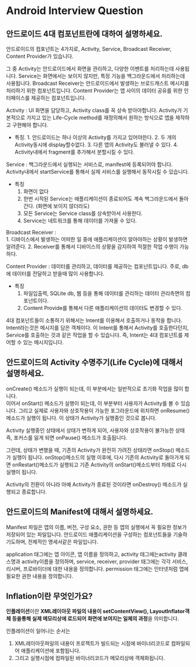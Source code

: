 # Android Interview Question

## 안드로이드 4대 컴포넌트란에 대하여 설명하세요.
안드로이드의 컴포넌트는 4가지로, Activity, Service, Broadcast Receiver, Content Provider가 있습니다.

그 중 Activity는 안드로이드에서 화면을 관리하고, 다양한 이벤트를 처리하는데 사용됩니다.
Service는 화면에서는 보이지 않지만, 특정 기능을 백그라운드에서 처리하는데 사용됩니다.
Broadcast Receiver는 안드로이드에서 발생하는 브로드캐스트 메시지를 처리하기 위한 컴포넌트입니다.
Content Provider는 앱 사이의 데이터 공유를 위한 인터페이스를 제공하는 컴포넌트입니다.

Activity : UI 화면을 담당하고, Activity class를 꼭 상속 받아야합니다.  Activity가 기본적으로 가지고 있는 Life-Cycle method를 재정의해서 원하는 방식으로 앱을 제작하고 구현해야 합니다.
- 특징.
		1. 안드로이드는 하나 이상의 Activity를 가지고 있어야한다.
		2. 두 개의 Activity동시에 display할수없다.
		3. 다른 앱의 Activity도 불러낼 수 있다.
		4. Activity내에서 fragment를 추가해서 분할시킬 수 있다.

Service : 백그라운드에서 실행되는 서비스로,  manifest에 등록되어야 합니다. Activity내에서 startService를 통해서 실제 서비스를 실행해서 동작시킬 수 있습니다.
- 특징
	1. 화면이 없다
	2. 한번 시작된 Service는 애플리케이션이 종료되어도 계속 백그라운드에서 돌아간다. (화면에 보이지 않더라도)
	3. 모든 Service는 Service class를 상속받아서 사용한다.
	4. Service는 네트워크를 통해 데이터를 가져올 수 있다.

Broadcast Receiver :  
	1. 디바이스에서 발생하는 어떠한 일 중에 애플리케이션이 알아야하는 상황이 발생하면 알려준다.
	2. Receiver를 통해서 디바이스의 상황을 감지하여 적절한 작업 수행이 가능하다.

Content Provider : 데이터를 관리하고, 데이터를 제공하는 컴포넌트입니다. 주로, db에 데이터를 전달하고 받을때 많이 사용합니다.
- 특징 
	1. 파일입출력, SQLite db, 웹 등을 통해 데이터를 관리하는 데이터 관리측면의 컴포넌트이다.
	2. Content Provide를 통해서 다른 애플리케이션의 데이터도 변경할 수 있다.

4대 컴포넌트들이 소통하기 위해서는 Intent를 이용해서 호출하거나 동작을 합니다. Intent라는것은 메시지를 담은 객체이다.
이 Intent를 통해서 Activity를 호출한다던지, Service를 호출하는 것과 같은 작업을 할 수 있습니다. 
즉, Intent는 4대 컴포넌트를 제어할 수 있는 메시지입니다.

## 안드로이드의 Activity 수명주기(Life Cycle)에 대해서 설명하세요.
onCreate() 메소드가 실행이 되는데, 이 부분에서는 일반적으로 초기화 작업을 많이 합니다.<br>
이어서 onStart() 메소드가 실행이 되는데, 이 부분부터 사용자가 Activity를 볼 수 있습니다.  그리고 실제로 사용자와 상호작용이 가능한 포그라운드에 위치하면 onResume() 메소드가 실행이 됩니다.
이 상태가 Activity가 실행중인 것으로 봅니다.

Activity 실행중인 상태에서 상태가 변하게 되어, 사용자와 상호작용이 불가능한 상태 즉, 포커스를 잃게 되면 onPause() 메소드가 호출됩니다. 

그런데, 상태가 변했을 때, 기존의 Activity가 완전히 가려진 상태라면 onStop() 메소드가 실행이 됩니다.
onStop()메소드의 실행 이후에, 다시 기존의 Activity로 돌아가게 되면 onRestart()메소드가 실행되고 기존 Activity의 onStart()메소드부터 차례로 다시 실행이 됩니다.

Activity의 전환이 아니라 아예 Activity가 종료된 것이라면 onDestroy() 메소드가 실행되고 종료합니다.

## 안드로이드의 Manifest에 대해서 설명하세요.

Manifest 파일은 앱의 이름, 버전, 구성 요소, 권한 등 앱의 실행에서 꼭 필요한 정보가 저장되어 있는 파일입니다.
안드로이드 애플리케이션을 구성하는 컴포넌트들을 기술하기도하며, 전체적인 명세서같은 파일입니다.

application 태그에는 앱 아이콘, 앱 이름을 정의하고,
activity 태그에는activity 클래스명과 activity이름을 정의하며,
service, receiver, provider 태그에는 각각 서비스,  리시버, 프로바이더에 대한 내용을 정의합니다.
permission 태그에는 인터넷처럼 앱에 필요한 권한 내용을 정의합니다.

## Inflation이란 무엇인가요?
**인플레이션**이란 **XML레이아웃 파일의 내용이 setContentView(), LayoutInflator객체 등을통해 실제 메모리상에 로드되어 화면에 보여지는 일체의 과정**을 의미합니다.

인플레이션이 일어나는 순서는
1. XML레이아웃파일의 내용이 프로젝트가 빌드되는 시점에 바이너리코드로 컴파일되어 애플리케이션에 포함됩니다.
2. 그리고 실행시점에 컴파일된 바이너리코드가 메모리상에 객체화됩니다. 